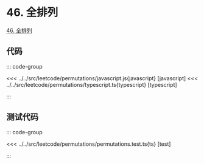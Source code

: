 # 46. 全排列

[46. 全排列](https://leetcode.cn/problems/permutations/description/)

## 代码

::: code-group

<<< ../../src/leetcode/permutations/javascript.js{javascript} [javascript]
<<< ../../src/leetcode/permutations/typescript.ts{typescript} [typescript]

:::

## 测试代码

::: code-group

<<< ../../src/leetcode/permutations/permutations.test.ts{ts} [test]

:::
